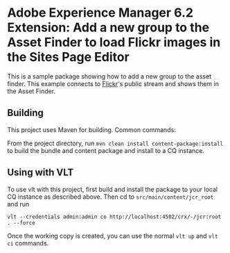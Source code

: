 # Adobe Experience Manager 6.2 Extension: Add a new group to the Asset Finder to load Flickr images in the Sites Page Editor

This is a sample package showing how to add a new group to the asset finder. This example connects to [Flickr](http://www.flickr.com/)'s public stream and shows them in the Asset Finder.

## Building 
 
This project uses Maven for building. Common commands:

From the project directory, run ``mvn clean install content-package:install`` to build the bundle and content package and install to a CQ instance.

## Using with VLT 
 
To use vlt with this project, first build and install the package to your local CQ instance as described above. Then cd to `src/main/content/jcr_root` and run

    vlt --credentials admin:admin co http://localhost:4502/crx/-/jcr:root . --force

Once the working copy is created, you can use the normal ``vlt up`` and ``vlt ci`` commands.